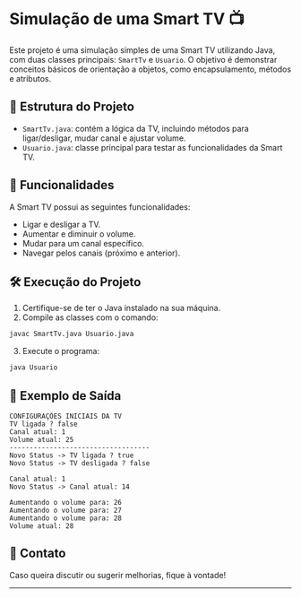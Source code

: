 # Simulação de uma Smart TV 📺

Este projeto é uma simulação simples de uma Smart TV utilizando Java, com duas classes principais: `SmartTv` e `Usuario`. O objetivo é demonstrar conceitos básicos de orientação a objetos, como encapsulamento, métodos e atributos.

## 📁 Estrutura do Projeto

- `SmartTv.java`: contém a lógica da TV, incluindo métodos para ligar/desligar, mudar canal e ajustar volume.
- `Usuario.java`: classe principal para testar as funcionalidades da Smart TV.

## 🚀 Funcionalidades

A Smart TV possui as seguintes funcionalidades:
- Ligar e desligar a TV.
- Aumentar e diminuir o volume.
- Mudar para um canal específico.
- Navegar pelos canais (próximo e anterior).

## 🛠️ Execução do Projeto

1. Certifique-se de ter o Java instalado na sua máquina.
2. Compile as classes com o comando:

```bash
javac SmartTv.java Usuario.java
```

3. Execute o programa:

```bash
java Usuario
```

## 📄 Exemplo de Saída
```
CONFIGURAÇÕES INICIAIS DA TV
TV ligada ? false
Canal atual: 1
Volume atual: 25
-----------------------------------
Novo Status -> TV ligada ? true
Novo Status -> TV desligada ? false

Canal atual: 1
Novo Status -> Canal atual: 14

Aumentando o volume para: 26
Aumentando o volume para: 27
Aumentando o volume para: 28
Volume atual: 28
```

## 📩 Contato
Caso queira discutir ou sugerir melhorias, fique à vontade!

---
